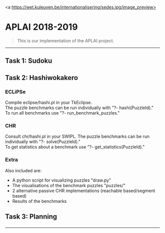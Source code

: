 <a https://wet.kuleuven.be/internationalisering/sedes.jpg/image_preview></a>




# APLAI 2018-2019

> This is our implementation of the APLAI project.

---

## Task 1: Sudoku
### 

## Task 2: Hashiwokakero
### ECLiPSe
Compile eclipse/hashi.pl in your TkEclipse.  
The puzzle benchmarks can be run individually with "?- hashi(PuzzleId)."  
To run all benchmarks use "?- run_benchmark_puzzles."  
### CHR
Consult chr/hashi.pl in your SWIPL.
The puzzle benchmarks can be run individually with "?- solve(PuzzleId)."  
To get statistics about a benchmark use "?- get_statistics(PuzzleId)."  
### Extra
Also included are:  
 - A python script for visualizing puzzles "draw.py"  
 - The visualisations of the benchmark puzzles "puzzles/"  
 - 2 alternative passive CHR implementations (reachable based/segment based)  
 - Results of the benchmarks  
## Task 3: Planning
### 

---

